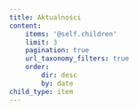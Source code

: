 ```yaml
---
title: Aktualności
content:
    items: '@self.children'
    limit: 3
    pagination: true
    url_taxonomy_filters: true
    order:
        dir: desc
        by: date
child_type: item
---
```


